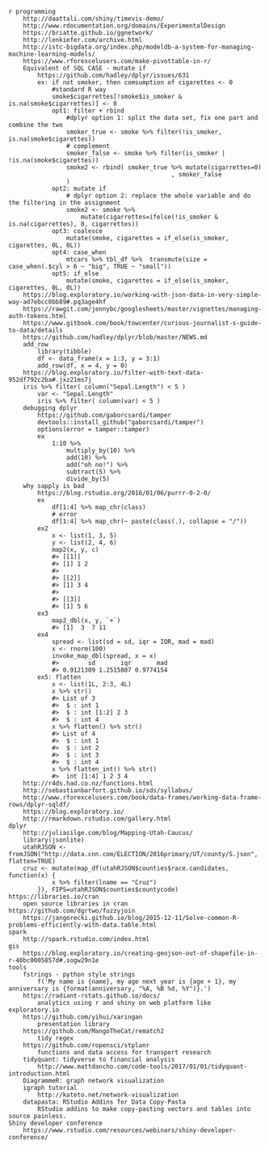 
	r programming
		http://daattali.com/shiny/timevis-demo/
		http://www.rdocumentation.org/domains/ExperimentalDesign
		https://briatte.github.io/ggnetwork/
		http://lenkiefer.com/archive.html
		http://istc-bigdata.org/index.php/modeldb-a-system-for-managing-machine-learning-models/
		https://www.rforexcelusers.com/make-pivottable-in-r/
		Equivalent of SQL CASE - mutate if
			https://github.com/hadley/dplyr/issues/631
			ex: if not smoker, then comsumption of cigarettes <- 0
				#standard R way
				smoke$cigarrettes[!smoke$is_smoker & is.na(smoke$cigarrettes)] <- 0
				opt1: filter + rbind
					#dplyr option 1: split the data set, fix one part and combine the two
					smoker_true <- smoke %>% filter(!is_smoker, is.na(smoke$cigarettes))
					# complement
					smoker_false <- smoke %>% filter(is_smoker | !is.na(smoke$cigarettes))
					smoke2 <- rbind( smoker_true %>% mutate(cigarrettes=0)
												 , smoker_false
					)
				opt2: mutate if
					# dplyr option 2: replace the whole variable and do the filtering in the assignment
					smoke2 <- smoke %>%
						mutate(cigarrettes=ifelse(!is_smoker & is.na(cigarrettes), 0, cigarrettes))
				opt3: coalesce
					mutate(smoke, cigarettes = if_else(is_smoker, cigarettes, 0L, 0L))
				opt4: case_when
					mtcars %>% tbl_df %>%  transmute(size = case_when(.$cyl > 6 ~ "big", TRUE ~ "small"))
				opt5: if_else
					mutate(smoke, cigarettes = if_else(is_smoker, cigarettes, 0L, 0L))
		https://blog.exploratory.io/working-with-json-data-in-very-simple-way-ad7ebcc0bb89#.pq3age4hf
		https://rawgit.com/jennybc/googlesheets/master/vignettes/managing-auth-tokens.html
		https://www.gitbook.com/book/towcenter/curious-journalist-s-guide-to-data/details
		https://github.com/hadley/dplyr/blob/master/NEWS.md
		add_row
			library(tibble)
			df <- data_frame(x = 1:3, y = 3:1)
			add_row(df, x = 4, y = 0)
		https://blog.exploratory.io/filter-with-text-data-952df792c2ba#.jxz21ms7j
		iris %>% filter( column("Sepal.Length") < 5 )
			var <- "Sepal.Length"
			iris %>% filter( column(var) < 5 )
		debugging dplyr
			https://github.com/gaborcsardi/tamper
			devtools::install_github("gaborcsardi/tamper")
			options(error = tamper::tamper)
			ex
				1:10 %>%
					multiply_by(10) %>%
					add(10) %>%
					add("oh no!") %>%
					subtract(5) %>%
					divide_by(5)
		why sapply is bad
			https://blog.rstudio.org/2016/01/06/purrr-0-2-0/
			ex
				df[1:4] %>% map_chr(class)
				# error
				df[1:4] %>% map_chr(~ paste(class(.), collapse = "/"))
			ex2
				x <- list(1, 3, 5)
				y <- list(2, 4, 6)
				map2(x, y, c)
				#> [[1]]
				#> [1] 1 2
				#> 
				#> [[2]]
				#> [1] 3 4
				#> 
				#> [[3]]
				#> [1] 5 6
			ex3
				map2_dbl(x, y, `+`)
				#> [1]  3  7 11
			ex4
				spread <- list(sd = sd, iqr = IQR, mad = mad)
				x <- rnorm(100)
				invoke_map_dbl(spread, x = x)
				#>        sd       iqr       mad 
				#> 0.9121309 1.2515807 0.9774154
			ex5: flatten
				x <- list(1L, 2:3, 4L)
				x %>% str()
				#> List of 3
				#>  $ : int 1
				#>  $ : int [1:2] 2 3
				#>  $ : int 4
				x %>% flatten() %>% str()
				#> List of 4
				#>  $ : int 1
				#>  $ : int 2
				#>  $ : int 3
				#>  $ : int 4
				x %>% flatten_int() %>% str()
				#>  int [1:4] 1 2 3 4
		http://r4ds.had.co.nz/functions.html
		http://sebastianbarfort.github.io/sds/syllabus/
		http://www.rforexcelusers.com/book/data-frames/working-data-frame-rows/dplyr-sqldf/
		https://blog.exploratory.io/
		http://rmarkdown.rstudio.com/gallery.html
	dplyr
		http://juliasilge.com/blog/Mapping-Utah-Caucus/
		library(jsonlite)
		utahRJSON <- fromJSON("http://data.cnn.com/ELECTION/2016primary/UT/county/S.json", flatten=TRUE)
		cruz <- mutate(map_df(utahRJSON$counties$race.candidates, function(x) {
				x %>% filter(lname == "Cruz")
			}), FIPS=utahRJSON$counties$countycode)
	https://libraries.io/cran
		open source libraries in cran
	https://github.com/dgrtwo/fuzzyjoin
		https://jangorecki.github.io/blog/2015-12-11/Solve-common-R-problems-efficiently-with-data.table.html
	spark
		http://spark.rstudio.com/index.html
	gis
		https://blog.exploratory.io/creating-geojson-out-of-shapefile-in-r-40bc0005857d#.sogw29n1e
	tools
		fstrings - python style strings 
			f('My name is {name}, my age next year is {age + 1}, my anniversary is {format(anniversary, "%A, %B %d, %Y")}.')
		https://radiant-rstats.github.io/docs/
			analytics using r and shiny on web platform like exploratory.io
		https://github.com/yihui/xaringan
			presentation library
		https://github.com/MangoTheCat/rematch2
			tidy regex 
		https://github.com/ropensci/stplanr
			functions and data access for transport research
		tidyquant: tidyverse to financial analysis
			http://www.mattdancho.com/code-tools/2017/01/01/tidyquant-introduction.html
		DiagrammeR: graph network visualization 
		igraph tutorial
			http://kateto.net/network-visualization
		datapasta: RStudio Addins for Data Copy-Pasta
			RStudio addins to make copy-pasting vectors and tables into source painless.
	Shiny developer conference
		https://www.rstudio.com/resources/webinars/shiny-developer-conference/

